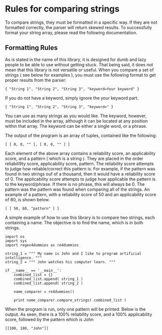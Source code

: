 # Rules for comparing strings

To compare strings, they must be formatted in a specific way. If they are not formatted correctly, the parser will return skewed results. To successfully format your string array, please read the following documentation.

## Formatting Rules

As is stated in the name of this library, it is designed for dumb and lazy people to be able to use without getting stuck. That being said, it does not mean that this library is not versatile or useful. When you compare a set of strings ( see below for examples ), you must use the following format to get proper results from the parser:

```
{ "String 1", "String 2", "String 3", "keyword=Your keyword" }
```

If you do not have a keyword, simply ignore the your keyword part.

```
{ "String 1", "String 2", "String 3", "keyword=" }
```

You can use as many strings as you would like. The keyword, however, must be included in the array, although it can be located at any position within that array. The keyword can be either a single word, or a phrase.

The output of the program is an array of tuples, contained like the following:

```
[ [ 0, 0, "" ], [ 0, 0, "" ] ]
```

Each element of the above array contains a reliability score, an applicability score, and a pattern ( which is a string ). They are placed in the order reliabili9ty score, applicability score, pattern. The reliability score attempts to judge how reliable/correct this pattern is. For example, if the pattern was found in two strings ouf of a thousand, then it would have a reliability score of 0. The applicability score attempts to judge how applicable the pattern is to the keyword/phrase. If there is no phrase, this will always be 0. The pattern was the pattern was found when comparing all of the strings. An example of a pattern, with a reliability score of 50 and an applicability score of 80, is shown below.

```
[ [ 50, 80, "pattern" ] ]
```

A simple example of how to use this library is to compare two strings, each containing a name. The objective is to find the name, which is in both strings.

```
import os
import sys
import regex4dummies as re4dummies

string_1 = """ My name is John and I like to program artificial intelligence. """
string_2 = """ John watches his computer learn. """

if __name__ == '__main__':
    combined_list = {}
    combined_list.append( string_1 )
    combined_list.append( string_2 )

    name_comparer = re4dummies()

    print name_comparer.compare_strings( combined_list )
```

When the program is run, only one pattern will be printed. Below is the output. As seen, there is a 100% reliability score, and a 100% applicability score, followed by the pattern which is John

```
[[100, 100, "John"]]
```
